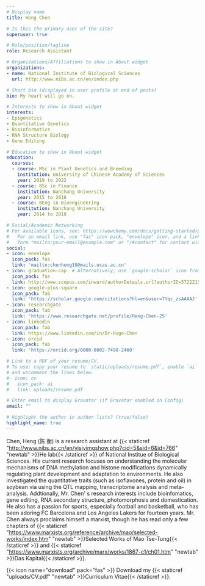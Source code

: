 ```yaml
---
# Display name
title: Heng Chen

# Is this the primary user of the site?
superuser: true

# Role/position/tagline
role: Research Assistant

# Organizations/Affiliations to show in About widget
organizations:
- name: National Institute of Biological Sciences
  url: http://www.nibs.ac.cn/en/index.php

# Short bio (displayed in user profile at end of posts)
bio: My heart will go on.

# Interests to show in About widget
interests:
- Epigenetics
- Quantitative Genetics
- Bioinformatics
- RNA Structure Biology
- Gene Editing

# Education to show in About widget
education:
  courses:
  - course: MSc in Plant Genetics and Breeding
    institution: University of Chinese Academy of Sciences
    year: 2019 to 2022
  - course: BSc in Finance
    institution: Nanchang University
    year: 2015 to 2018
  - course: BEng in Bioengineering
    institution: Nanchang University
    year: 2014 to 2018

# Social/Academic Networking
# For available icons, see: https://wowchemy.com/docs/getting-started/page-builder/#icons
#   For an email link, use "fas" icon pack, "envelope" icon, and a link in the
#   form "mailto:your-email@example.com" or "/#contact" for contact widget.
social:
- icon: envelope
  icon_pack: fas
  link: 'mailto:chenheng19@mails.ucas.ac.cn'
- icon: graduation-cap  # Alternatively, use `google-scholar` icon from `ai` icon pack
  icon_pack: fas
  link: http://www.scopus.com/inward/authorDetails.url?authorID=57222151727&partnerID=MN8TOARS
- icon: google-plus-square
  icon_pack: fab
  link: 'https://scholar.google.com/citations?hl=en&user=7Yqc_zsAAAAJ'
- icon: researchgate
  icon_pack: fab
  link: 'https://www.researchgate.net/profile/Heng-Chen-25'
- icon: linkedin
  icon_pack: fab
  link: https://www.linkedin.com/in/Dr-Hugo-Chen
- icon: orcid
  icon_pack: fab
  link: 'https://orcid.org/0000-0002-7498-2460'

# Link to a PDF of your resume/CV.
# To use: copy your resume to `static/uploads/resume.pdf`, enable `ai` icons in `params.toml`, 
# and uncomment the lines below.
#- icon: cv
#   icon_pack: ai
#   link: uploads/resume.pdf

# Enter email to display Gravatar (if Gravatar enabled in Config)
email: ""

# Highlight the author in author lists? (true/false)
highlight_name: true
---
```


Chen, Heng (陈  衡) is a research assistant at {{< staticref "http://www.nibs.ac.cn/en/yjsjyimgshow.php?cid=5&sid=6&id=766" "newtab" >}}He lab{{< /staticref >}} of National Institue of Biological Sciences. His current research focuses on understanding the molecular mechanisms of DNA methylation and histone modifications dynamically regulating plant development and adaptation to environments. He also investigated the quantitative traits (such as isoflavones, protein and oil) in soybean via using the QTL mapping, transcriptome analysis and meta-analysis. Addtionally, Mr. Chen' s research interests include bioinfomatics, gene editing, RNA secondary structure, photomorphosis and domestication. He also has a passion for sports, especially football and basketball, who has been adoring FC Barcelona and Los Angeles Lakers for fourteen years. Mr. Chen always proclaims himself a marxist, though he has read only a few chapters of {{< staticref "https://www.marxists.org/reference/archive/mao/selected-works/index.htm" "newtab" >}}Selected Works of Mao Tse-Tung{{< /staticref >}} and {{< staticref "https://www.marxists.org/archive/marx/works/1867-c1/ch01.htm" "newtab" >}}Das Kapital{{< /staticref >}}.

{{< icon name="download" pack="fas" >}} Download my {{< staticref "uploads/CV.pdf" "newtab" >}}Curriculum Vitae{{< /staticref >}}.

